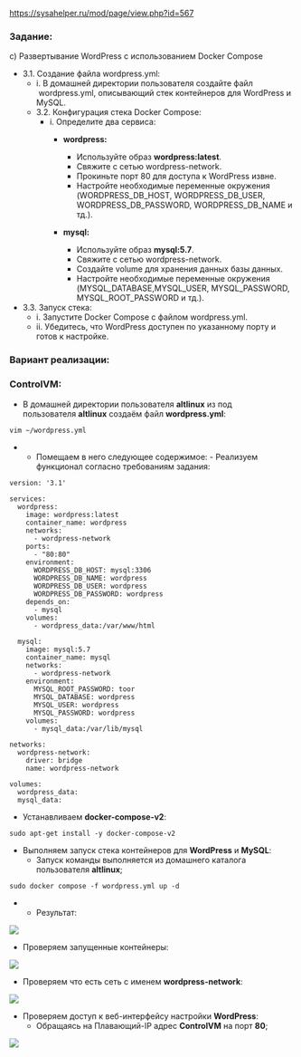 https://sysahelper.ru/mod/page/view.php?id=567
### Задание:

c) Развертывание WordPress с использованием Docker Compose

- 3.1. Создание файла wordpress.yml:
    - i. В домашней директории пользователя создайте файл  wordpress.yml, описывающий стек контейнеров для WordPress и MySQL.
    - 3.2. Конфигурация стека Docker Compose:
        - i. Определите два сервиса: 
            - **wordpress:** 
                
                - Используйте образ **wordpress:latest**.
                - Свяжите с сетью wordpress-network.
                - Прокиньте порт 80 для доступа к WordPress извне.
                - Настройте необходимые переменные окружения (WORDPRESS_DB_HOST, WORDPRESS_DB_USER, WORDPRESS_DB_PASSWORD, WORDPRESS_DB_NAME и тд.).
            - **mysql:** 
                - Используйте образ **mysql:5.7**.
                - Свяжите с сетью wordpress-network.
                - Создайте volume для хранения данных базы данных.
                - Настройте необходимые переменные окружения (MYSQL_DATABASE,MYSQL_USER, MYSQL_PASSWORD, MYSQL_ROOT_PASSWORD и тд.).
- 3.3. Запуск стека:
    - i. Запустите Docker Compose с файлом wordpress.yml.
    - ii. Убедитесь, что WordPress доступен по указанному порту и готов к настройке.

### Вариант реализации:

### ControlVM:

- В домашней директории пользователя **altlinux** из под пользователя **altlinux** создаём файл **wordpress.yml**:

```
vim ~/wordpress.yml
```

- - Помещаем в него следующее содержимое:
        - Реализуем функционал согласно требованиям задания:

```
version: '3.1'

services:
  wordpress:
    image: wordpress:latest
    container_name: wordpress
    networks:
      - wordpress-network
    ports:
      - "80:80"
    environment:
      WORDPRESS_DB_HOST: mysql:3306
      WORDPRESS_DB_NAME: wordpress
      WORDPRESS_DB_USER: wordpress
      WORDPRESS_DB_PASSWORD: wordpress
    depends_on:
      - mysql
    volumes:
      - wordpress_data:/var/www/html

  mysql:
    image: mysql:5.7
    container_name: mysql
    networks:
      - wordpress-network
    environment:
      MYSQL_ROOT_PASSWORD: toor
      MYSQL_DATABASE: wordpress
      MYSQL_USER: wordpress
      MYSQL_PASSWORD: wordpress
    volumes:
      - mysql_data:/var/lib/mysql

networks:
  wordpress-network:
    driver: bridge
    name: wordpress-network

volumes:
  wordpress_data:
  mysql_data:
```

- Устанавливаем **docker-compose-v2**:

```
sudo apt-get install -y docker-compose-v2
```

- Выполняем запуск стека контейнеров для **WordPress** и **MySQL**:
    - Запуск команды выполняется из домашнего каталога пользователя **altlinux**;

```
sudo docker compose -f wordpress.yml up -d
```

- - Результат:

![](https://sysahelper.ru/pluginfile.php/932/mod_page/content/1/image.png)

- Проверяем запущенные контейнеры:

![](https://sysahelper.ru/pluginfile.php/932/mod_page/content/1/image%20%281%29.png)

- Проверяем что есть сеть с именем **wordpress-network**:

![](https://sysahelper.ru/pluginfile.php/932/mod_page/content/1/image%20%282%29.png)

- Проверяем доступ к веб-интерфейсу настройки **WordPress**:
    - Обращаясь на Плавающий-IP адрес **ControlVM** на порт **80**;

![](https://sysahelper.ru/pluginfile.php/932/mod_page/content/1/image%20%283%29.png)